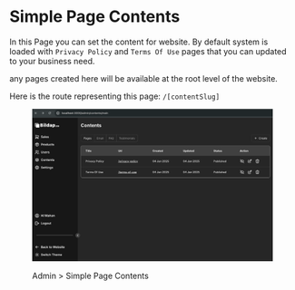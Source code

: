 # Simple Page Contents

In this Page you can set the content for website. By default system is loaded with `Privacy Policy` and `Terms Of Use` pages that you can updated to your business need.

any pages created here will be available at the root level of the website.

Here is the route representing this page: `/[contentSlug]`

<figure><img src="../../assets/image (2).png" alt=""><figcaption><p>Admin > Simple Page Contents</p></figcaption></figure>
